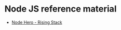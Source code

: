 # Node JS reference material

 - [Node Hero - Rising Stack](https://blog.risingstack.com/node-hero-tutorial-getting-started-with-node-js/)

